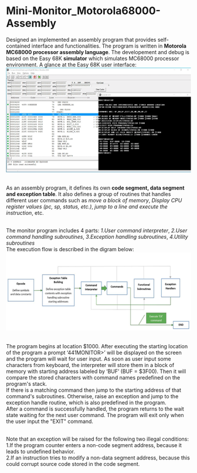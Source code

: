 # Mini-Monitor_Motorola68000-Assembly
Designed an implemented an assembly program that provides self-contained interface and functionalities. The program is written in **Motorola MC68000 processor assembly language**. The developement and debug is based on the Easy 68K **simulator** which simulates MC68000 processor environment. A glance at the Easy 68K user interface: <br />
![alt text](https://github.com/JulianMei/Mini-Monitor_Motorola68000-Assembly/blob/master/Program%20execute%20on%20Easy68K.PNG) <br /><br />

As an assembly program, it defines its own **code segment, data segment and exception table**. It also defines a group of routines that handles different user commands such as *move a block of memory*, *Display CPU register values (pc, sp, status, etc.)*, *jump to a line and execute the instruction*, etc. <br /><br />

The monitor program includes 4 parts: *1.User command interpreter*, *2.User command handling subroutines*, *3.Exception handling subroutines*, *4.Utility subroutines* <br />
The execution flow is described in the digram below:
![alt text](https://github.com/JulianMei/Mini-Monitor_Motorola68000-Assembly/blob/master/Execution%20Flow.PNG) <br /><br />

The program begins at location $1000. After executing the starting location of the program a prompt ‘441MONITOR>’ will be displayed on the screen and the program will wait for user input. As soon as user input some characters from keyboard, the interpreter will store them in a block of memory with starting address labeled by ‘BUF’ (BUF = $3F00). Then it will compare the stored characters with command names predefined on the program's stack. <br />
If there is a matching command then jump to the starting address of that command's subroutines. Otherwise, raise an exception and jump to the exception handle routine, which is also predefined in the program. <br />
After a command is successfully handled, the program returns to the wait state waiting for the next user command. The program will exit only when the user input the "EXIT" command. <br /><br />

Note that an exception will be raised for the following two illegal conditions: <br />
1.If the program counter enters a non-code segment address, because it leads to undefined behavior.  <br />
2.If an instruction tries to modify a non-data segment address, because this could corrupt source code stored in the code segment.<br />
